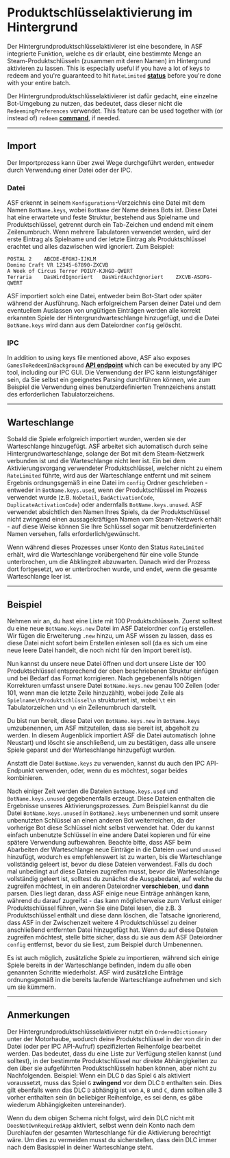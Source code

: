 # Produktschlüsselaktivierung im Hintergrund

Der Hintergrundproduktschlüsselaktivierer ist eine besondere, in ASF integrierte Funktion, welche es dir erlaubt, eine bestimmte Menge an Steam-Produktschlüsseln (zusammen mit deren Namen) im Hintergrund aktivieren zu lassen. This is especially useful if you have a lot of keys to redeem and you're guaranteed to hit `RateLimited` **[status](https://github.com/JustArchiNET/ArchiSteamFarm/wiki/FAQ#what-is-the-meaning-of-status-when-redeeming-a-key)** before you're done with your entire batch.

Der Hintergrundproduktschlüsselaktivierer ist dafür gedacht, eine einzelne Bot-Umgebung zu nutzen, das bedeutet, dass dieser nicht die `RedeemingPreferences` verwendet. This feature can be used together with (or instead of) `redeem` **[command](https://github.com/JustArchiNET/ArchiSteamFarm/wiki/Commands)**, if needed.

* * *

## Import

Der Importprozess kann über zwei Wege durchgeführt werden, entweder durch Verwendung einer Datei oder der IPC.

### Datei

ASF erkennt in seinem `Konfigurations`-Verzeichnis eine Datei mit dem Namen `BotName.keys`, wobei `BotName` der Name deines Bots ist. Diese Datei hat eine erwartete und feste Struktur, bestehend aus Spielname und Produktschlüssel, getrennt durch ein Tab-Zeichen und endend mit einem Zeilenumbruch. Wenn mehrere Tabulatoren verwendet werden, wird der erste Eintrag als Spielname und der letzte Eintrag als Produktschlüssel erachtet und alles dazwischen wird ignoriert. Zum Beispiel:

    POSTAL 2    ABCDE-EFGHJ-IJKLM
    Domino Craft VR 12345-67890-ZXCVB
    A Week of Circus Terror POIUY-KJHGD-QWERT
    Terraria    DasWirdIgnoriert   DasWirdAuchIgnoriert    ZXCVB-ASDFG-QWERT
    

ASF importiert solch eine Datei, entweder beim Bot-Start oder später während der Ausführung. Nach erfolgreichem Parsen deiner Datei und dem eventuellem Auslassen von ungültigen Einträgen werden alle korrekt erkannten Spiele der Hintergrundwarteschlange hinzugefügt, und die Datei `BotName.keys` wird dann aus dem Dateiordner `config` gelöscht.

### IPC

In addition to using keys file mentioned above, ASF also exposes `GamesToRedeemInBackground` **[API endpoint](https://github.com/JustArchiNET/ArchiSteamFarm/wiki/IPC#post-apigamestoredeeminbackgroundbotname)** which can be executed by any IPC tool, including our IPC GUI. Die Verwendung der IPC kann leistungsfähiger sein, da Sie selbst ein geeignetes Parsing durchführen können, wie zum Beispiel die Verwendung eines benutzerdefinierten Trennzeichens anstatt des erforderlichen Tabulatorzeichens.

* * *

## Warteschlange

Sobald die Spiele erfolgreich importiert wurden, werden sie der Warteschlange hinzugefügt. ASF arbeitet sich automatisch durch seine Hintergrundwarteschlange, solange der Bot mit dem Steam-Netzwerk verbunden ist und die Warteschlange nicht leer ist. Ein bei dem Aktivierungsvorgang verwendeter Produktschlüssel, welcher nicht zu einem `RateLimited` führte, wird aus der Warteschlange entfernt und mit seinem Ergebnis ordnungsgemäß in eine Datei im `config` Ordner geschrieben - entweder in `BotName.keys.used`, wenn der Produktschlüssel im Prozess verwendet wurde (z.B. `NoDetail`, `BadActivationCode`, `DuplicateActivationCode`) oder andernfalls `BotName.keys.unused`. ASF verwendet absichtlich den Namen Ihres Spiels, da der Produktschlüssel nicht zwingend einen aussagekräftigen Namen vom Steam-Netzwerk erhält - auf diese Weise können Sie Ihre Schlüssel sogar mit benutzerdefinierten Namen versehen, falls erforderlich/gewünscht.

Wenn während dieses Prozesses unser Konto den Status `RateLimited` erhält, wird die Warteschlange vorübergehend für eine volle Stunde unterbrochen, um die Abklingzeit abzuwarten. Danach wird der Prozess dort fortgesetzt, wo er unterbrochen wurde, und endet, wenn die gesamte Warteschlange leer ist.

* * *

## Beispiel

Nehmen wir an, du hast eine Liste mit 100 Produktschlüsseln. Zuerst solltest du eine neue `BotName.keys.new` Datei im ASF Dateiordner `config` erstellen. Wir fügen die Erweiterung `.new` hinzu, um ASF wissen zu lassen, dass es diese Datei nicht sofort beim Erstellen einlesen soll (da es sich um eine neue leere Datei handelt, die noch nicht für den Import bereit ist).

Nun kannst du unsere neue Datei öffnen und dort unsere Liste der 100 Produktschlüssel entsprechend der oben beschriebenen Struktur einfügen und bei Bedarf das Format korrigieren. Nach gegebenenfalls nötigen Korrekturen umfasst unsere Datei `BotName.keys.new` genau 100 Zeilen (oder 101, wenn man die letzte Zeile hinzuzählt), wobei jede Zeile als `Spielname\tProduktschlüssel\n` strukturiert ist, wobei `\t` ein Tabulatorzeichen und `\n` ein Zeilenumbruch darstellt.

Du bist nun bereit, diese Datei von `BotName.keys.new` in `BotName.keys` umzubenennen, um ASF mitzuteilen, dass sie bereit ist, abgeholt zu werden. In diesem Augenblick importiert ASF die Datei automatisch (ohne Neustart) und löscht sie anschließend, um zu bestätigen, dass alle unsere Spiele geparst und der Warteschlange hinzugefügt wurden.

Anstatt die Datei `BotName.keys` zu verwenden, kannst du auch den IPC API-Endpunkt verwenden, oder, wenn du es möchtest, sogar beides kombinieren.

Nach einiger Zeit werden die Dateien `BotName.keys.used` und `BotName.keys.unused` gegebenenfalls erzeugt. Diese Dateien enthalten die Ergebnisse unseres Aktivierungsprozesses. Zum Beispiel kannst du die Datei `BotName.keys.unused` in `BotName2.keys` umbenennen und somit unsere unbenutzten Schlüssel an einen anderen Bot weiterreichen, da der vorherige Bot diese Schlüssel nicht selbst verwendet hat. Oder du kannst einfach unbenutzte Schlüssel in eine andere Datei kopieren und für eine spätere Verwendung aufbewahren. Beachte bitte, dass ASF beim Abarbeiten der Warteschlange neue Einträge in die Dateien `used` und `unused` hinzufügt, wodurch es empfehlenswert ist zu warten, bis die Warteschlange vollständig geleert ist, bevor du diese Dateien verwendest. Falls du doch mal unbedingt auf diese Dateien zugreifen musst, bevor die Warteschlange vollständig geleert ist, solltest du zunächst die Ausgabedatei, auf welche du zugreifen möchtest, in ein anderen Dateiordner **verschieben**, und **dann** parsen. Dies liegt daran, dass ASF einige neue Einträge anhängen kann, während du darauf zugreifst - das kann möglicherweise zum Verlust einiger Produktschlüssel führen, wenn Sie eine Datei lesen, die z.B. 3 Produktschlüssel enthält und diese dann löschen, die Tatsache ignorierend, dass ASF in der Zwischenzeit weitere 4 Produktschlüssel zu deiner anschließend entfernten Datei hinzugefügt hat. Wenn du auf diese Dateien zugreifen möchtest, stelle bitte sicher, dass du sie aus dem ASF Dateiordner `config` entfernst, bevor du sie liest, zum Beispiel durch Umbenennen.

Es ist auch möglich, zusätzliche Spiele zu importieren, während sich einige Spiele bereits in der Warteschlange befinden, indem du alle oben genannten Schritte wiederholst. ASF wird zusätzliche Einträge ordnungsgemäß in die bereits laufende Warteschlange aufnehmen und sich um sie kümmern.

* * *

## Anmerkungen

Der Hintergrundproduktschlüsselaktivierer nutzt ein `OrderedDictionary` unter der Motorhaube, wodurch deine Produktschlüssel in der von dir in der Datei (oder per IPC API-Aufruf) spezifizierten Reihenfolge bearbeitet werden. Das bedeutet, dass du eine Liste zur Verfügung stellen kannst (und solltest), in der bestimmte Produktschlüssel nur direkte Abhängigkeiten zu den über sie aufgeführten Produktschlüsseln haben können, aber nicht zu Nachfolgenden. Beispiel: Wenn ein DLC `D` das Spiel `G` als aktiviert voraussetzt, muss das Spiel `G` **zwingend** vor dem DLC `D` enthalten sein. Dies gilt ebenfalls wenn das DLC `D` abhängig ist von `A`, `B` und `C`, dann sollten alle 3 vorher enthalten sein (in beliebiger Reihenfolge, es sei denn, es gäbe wiederum Abhängigkeiten untereinander).

Wenn du dem obigen Schema nicht folgst, wird dein DLC nicht mit `DoesNotOwnRequiredApp` aktiviert, selbst wenn dein Konto nach dem Durchlaufen der gesamten Warteschlange für die Aktivierung berechtigt wäre. Um dies zu vermeiden musst du sicherstellen, dass dein DLC immer nach dem Basisspiel in deiner Warteschlange steht.